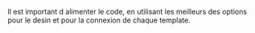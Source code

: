 Il est important d alimenter le code, en utilisant les meilleurs des options pour le desin et pour la connexion de chaque template.
